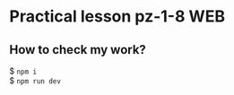 # Practical lesson pz-1-8 WEB
## How to check my work?
$ <code>npm i</code> <br>
$ <code>npm run dev</code>
